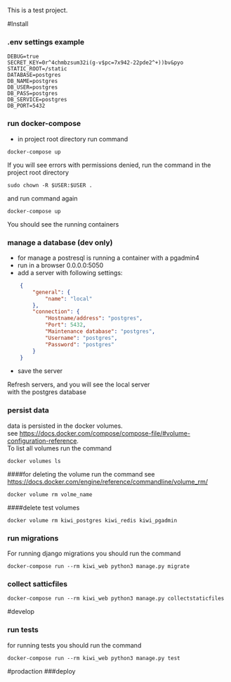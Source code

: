 This is a test project.

#Install

### .env settings example
```commandline
DEBUG=true
SECRET_KEY=0r^4chmbzsum32i(g-v$pc=7x942-22pde2^+))bv&pyo
STATIC_ROOT=/static
DATABASE=postgres
DB_NAME=postgres
DB_USER=postgres
DB_PASS=postgres
DB_SERVICE=postgres
DB_PORT=5432
```

### run docker-compose
+ in project root directory run command 
```commandline
docker-compose up
```
If you will see errors with permissions denied, run the command in the project root directory
```commandline
sudo chown -R $USER:$USER .
```
and run command again
```commandline
docker-compose up
```
You should see the running containers

###  manage a database (dev only)
+ for manage a postresql is running a container with a pgadmin4
+ run in a browser 0.0.0.0:5050
+ add a server with following settings:
```json
    {
        "general": {
            "name": "local"
        },
        "connection": {
            "Hostname/address": "postgres",
            "Port": 5432,
            "Maintenance database": "postgres",
            "Username": "postgres",
            "Password": "postgres"
        }
    }
```
+ save the server

Refresh servers, and you will see the local server  
with the postgres database

### persist data
data is persisted in the docker volumes.  
see https://docs.docker.com/compose/compose-file/#volume-configuration-reference.  
To list all volumes run the command
```commandline
docker volumes ls
```

####for deleting the volume run the command
see https://docs.docker.com/engine/reference/commandline/volume_rm/  
```commandline
docker volume rm volme_name
```
####delete test volumes
```commandline
docker volume rm kiwi_postgres kiwi_redis kiwi_pgadmin
```

### run migrations
For running django migrations you should run the command
```commandline
docker-compose run --rm kiwi_web python3 manage.py migrate
```

### collect satticfiles
```commandline
docker-compose run --rm kiwi_web python3 manage.py collectstaticfiles
```

#develop

### run tests
for running tests you should run the command
```commandline
docker-compose run --rm kiwi_web python3 manage.py test
```


#prodaction
###deploy